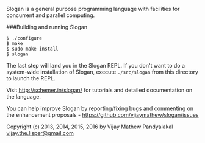 Slogan is a general purpose programming language with facilities for concurrent and parallel computing.

###Building and running Slogan

    $ ./configure
    $ make
    $ sudo make install
    $ slogan

The last step will land you in the Slogan REPL.
If you don't want to do a system-wide installation of Slogan,
execute `./src/slogan` from this directory to launch the REPL.

Visit http://schemer.in/slogan/ for tutorials and detailed documentation on the language.

You can help improve Slogan by reporting/fixing bugs and commenting on the enhancement proposals - https://github.com/vijaymathew/slogan/issues

Copyright (c) 2013, 2014, 2015, 2016 by Vijay Mathew Pandyalakal <vijay.the.lisper@gmail.com>